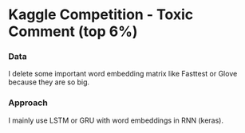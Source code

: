 # Kaggle Competition - Toxic Comment (top 6%)

### Data

I delete some important word embedding matrix like Fasttest or Glove because they are so big.

### Approach

I mainly use LSTM or GRU with word embeddings in RNN (keras).


